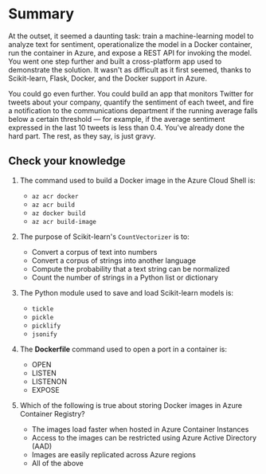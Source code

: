 # Summary

At the outset, it seemed a daunting task: train a machine-learning model to analyze text for sentiment, operationalize the model in a Docker container, run the container in Azure, and expose a REST API for invoking the model. You went one step further and built a cross-platform app used to demonstrate the solution. It wasn't as difficult as it first seemed, thanks to Scikit-learn, Flask, Docker, and the Docker support in Azure.

You could go even further. You could build an app that monitors Twitter for tweets about your company, quantify the sentiment of each tweet, and fire a notification to the communications department if the running average falls below a certain threshold — for example, if the average sentiment expressed in the last 10 tweets is less than 0.4. You've already done the hard part. The rest, as they say, is just gravy.

## Check your knowledge

1. The command used to build a Docker image in the Azure Cloud Shell is:
	- `az acr docker`
	- `az acr build`
	- `az docker build`
	- `az acr build-image`

1. The purpose of Scikit-learn's `CountVectorizer` is to:
	- Convert a corpus of text into numbers
	- Convert a corpus of strings into another language
	- Compute the probability that a text string can be normalized
	- Count the number of strings in a Python list or dictionary

1. The Python module used to save and load Scikit-learn models is:
	- `tickle`
	- `pickle`
	- `picklify`
	- `jsonify`

1. The **Dockerfile** command used to open a port in a container is:
	- OPEN
	- LISTEN
	- LISTENON
	- EXPOSE

1. Which of the following is true about storing Docker images in Azure Container Registry?
	- The images load faster when hosted in Azure Container Instances
	- Access to the images can be restricted using Azure Active Directory (AAD)
	- Images are easily replicated across Azure regions
	- All of the above